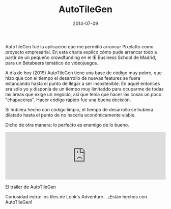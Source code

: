 ﻿---
layout: post
title: AutoTileGen
date: 2014-07-09
description: Generador automático de tilesets 2D
img: assets/img/cover/autotilegen.png
video: xuBsvFS4tb0
tags: [Charlas]
words: 20 minutos
status: published
---

AutoTileGen fue la aplicación que me permitió arrancar Pixelatto como proyecto empresarial. En esta charla explico cómo pude arrancar todo a partir de un pequeño crowdfunding en el IE Business School de Madrid, para un Betabeers temático de videojuegos.

A día de hoy (2019) AutoTileGen tiene una base de código muy pobre, que hizo que con el tiempo el desarrollo de nuevas features se fuera estancando hasta el punto de llegar a ser insostenible. En aquel entonces era sólo yo y disponía de un tiempo muy limitaddo para ocuparme de todas las áreas que exige un negocio, así que tenía que hacer las cosas un poco "chapuceras". Hacer código rápido fue una buena decisión.

Si hubiera hecho con código limpio, el tiempo de desarrollo se hubiera dilatado hasta el punto de no hacerla económicamente viable.

Dicho de otra manera: lo perfecto es enemigo de lo bueno.

<div class="video-container">
  <iframe style="width: 100%;" src="https://www.youtube.com/embed/eC6qbiz3XIw" frameborder="0" gesture="media" allow="encrypted-media" allowfullscreen></iframe>
</div>
<p class="image-caption">El trailer de AutoTileGen</p>

Curiosidad extra: los tiles de Lonk's Adventure... ¡Están hechos con AutoTileGen!